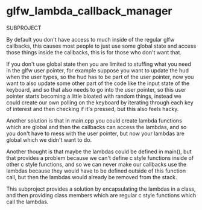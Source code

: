 # glfw_lambda_callback_manager
SUBPROJECT

By default you don't have access to much inside of the regular glfw callbacks, this causes most people to just use some global state and access those things inside the callbacks, this is for those who don't want that.

If you don't use global state then you are limited to stuffing what you need in the glfw user pointer, for example suppose you want to update the hud when the user types, so the hud has to be part of the user pointer, now you want to also update some other part of the code like the input state of the keyboard, and so that also needs to go into the user pointer, so this user pointer starts becoming a little bloated with random things, instead we could create our own polling on the keyboard by iterating through each key of interest and then checking if it's pressed, but this also feels hacky. 

Another solution is that in main.cpp you could create lambda functions which are global and then the callbacks can access the lambdas, and so you don't have to mess with the user pointer, but now your lambdas are global which we didn't want to do.

Another thought is that maybe the lambdas could be defined in main(), but that provides a problem because we can't define c style functions inside of other c style functions, and so we can never make our callbacks use the lambdas because they would have to be defined outside of this function call, but then the lambdas would already be removed from the stack.

This subproject provides a solution by encapsulating the lambdas in a class, and then providing class members which are regular c style functions which call the lambdas.
